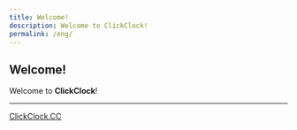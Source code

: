 ```yaml
---
title: Welcome!
description: Welcome to ClickClock!
permalink: /eng/
---
```


## Welcome!

Welcome to **ClickClock**!

---

[ClickClock.CC](https://ww.clickclock.cc/)
